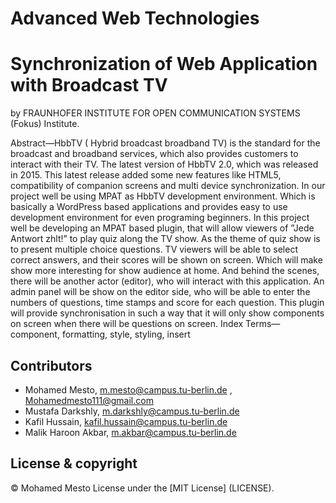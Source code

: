 # Advanced Web Technologies
# Synchronization of Web Application with Broadcast TV

by FRAUNHOFER INSTITUTE FOR OPEN COMMUNICATION SYSTEMS (Fokus) Institute.

Abstract—HbbTV ( Hybrid broadcast broadband TV) is the
standard for the broadcast and broadband services, which also
provides customers to interact with their TV. The latest version of
HbbTV 2.0, which was released in 2015. This latest release added
some new features like HTML5, compatibility of companion
screens and multi device synchronization. In our project well
be using MPAT as HbbTV development environment. Which is
basically a WordPress based applications and provides easy to
use development environment for even programing beginners. In
this project well be developing an MPAT based plugin, that will
allow viewers of ”Jede Antwort zhlt!” to play quiz along the TV
show. As the theme of quiz show is to present multiple choice
questions. TV viewers will be able to select correct answers, and
their scores will be shown on screen. Which will make show more
interesting for show audience at home. And behind the scenes,
there will be another actor (editor), who will interact with this
application. An admin panel will be show on the editor side, who
will be able to enter the numbers of questions, time stamps and
score for each question. This plugin will provide synchronisation
in such a way that it will only show components on screen when
there will be questions on screen.
Index Terms—component, formatting, style, styling, insert




## Contributors
- Mohamed Mesto, m.mesto@campus.tu-berlin.de  , Mohamedmesto111@gmail.com
- Mustafa Darkshly, m.darkshly@campus.tu-berlin.de
- Kafil Hussain, kafil.hussain@campus.tu-berlin.de
- Malik Haroon Akbar, m.akbar@campus.tu-berlin.de

## License & copyright
© Mohamed Mesto
License under the [MIT License] (LICENSE).


